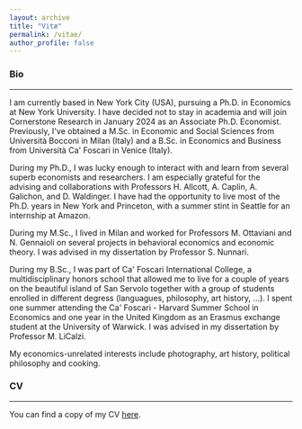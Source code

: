 ```yaml
---
layout: archive
title: "Vitæ"
permalink: /vitae/
author_profile: false
---
```


### Bio
---
I am currently based in New York City (USA), pursuing a Ph.D. in Economics at New York University. I have decided not to stay in academia and will join Cornerstone Research in January 2024 as an Associate Ph.D. Economist. Previously, I've obtained a M.Sc. in Economic and Social Sciences from Università Bocconi in Milan (Italy) and a B.Sc. in Economics and Business from Università Ca' Foscari in Venice (Italy).  

During my Ph.D., I was lucky enough to interact with and learn from several superb economists and researchers. I am especially grateful for the advising and collaborations with Professors H. Allcott, A. Caplin, A. Galichon, and D. Waldinger. I have had the opportunity to live most of the Ph.D. years in New York and Princeton, with a summer stint in Seattle for an internship at Amazon.

During my M.Sc., I lived in Milan and worked for Professors M. Ottaviani and N. Gennaioli on several projects in behavioral economics and economic theory. I was advised in my dissertation by Professor S. Nunnari.  

During my B.Sc., I was part of Ca' Foscari International College, a multidisciplinary honors school that allowed me to live for a couple of years on the beautiful island of San Servolo  together with a group of students enrolled in different degress (languagues, philosophy, art history, ...). I spent one summer attending the Ca' Foscari - Harvard Summer School in Economics and  one year in the United Kingdom as an Erasmus exchange student at the University of Warwick. I was advised in my dissertation by Professor M. LiCalzi.

My economics-unrelated interests include photography, art history, political philosophy and cooking.

### CV
---
You can find a copy of my CV [here](../assets/cv/Curriculum_Vitae_Montanari.pdf).
